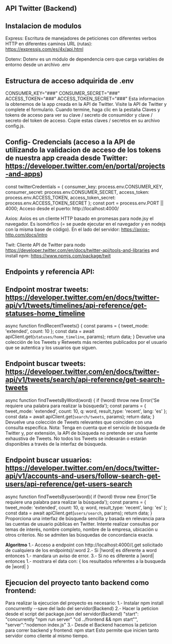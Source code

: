 ## API Twitter (Backend)
## Instalacion de modulos
Express: Escritura de manejadores de peticiones con diferentes verbos HTTP en diferentes caminos URL (rutas): https://expressjs.com/es/4x/api.html

Dotenv: Dotenv es un módulo de dependencia cero que carga variables de entorno desde un archivo .env
## Estructura de acceso adquirida de .env
CONSUMER_KEY="###"
CONSUMER_SECRET="###"
ACCESS_TOKEN="###"
ACCESS_TOKEN_SECRET="###"
Esta informacion la obtenemos de la app creada en la API de Twitter.
Visite la API de Twitter y complete el formulario. Cuando termine, haga clic en la pestaña Claves y tokens de acceso para ver su clave / secreto de consumidor y clave / secreto del token de acceso. Copie estas claves / secretos en su archivo config.js.
## Config- Credencials (acceso a la API de utilizando la validacion de acceso de los tokens de nuestra app creada desde Twitter: https://developer.twitter.com/en/portal/projects-and-apps)
const twitterCredentials = {
    consumer_key: process.env.CONSUMER_KEY,
    consumer_secret: process.env.CONSUMER_SECRET,
    access_token: process.env.ACCESS_TOKEN,
    access_token_secret: process.env.ACCESS_TOKEN_SECRET
};
const port = process.env.PORT || 4000;
Acceso desde el puerto: http://localhost:4000/

Axios: Axios es un cliente HTTP basado en promesas para node.jsy el navegador. Es isomórfico (= se puede ejecutar en el navegador y en nodejs con la misma base de código). En el lado del servidor:
https://axios-http.com/docs/intro

Twit: Cliente API de Twitter para nodo https://developer.twitter.com/en/docs/twitter-api/tools-and-libraries and install npm: https://www.npmjs.com/package/twit

## Endpoints y referencia API:
## Endpoint mostrar tweets: https://developer.twitter.com/en/docs/twitter-api/v1/tweets/timelines/api-reference/get-statuses-home_timeline
async function findRecentTweets() {
    const params = { tweet_mode: 'extended', count: 10 };
    const data = await apiClient.get(`statuses/home_timeline`, params);
    return data;
}
Devuelve una colección de los Tweets y Retweets más recientes publicados por el usuario que se autentica y los usuarios que siguen.

## Endpoint buscar tweets: https://developer.twitter.com/en/docs/twitter-api/v1/tweets/search/api-reference/get-search-tweets
async function findTweetsByWord(word) {
    if (!word) throw new Error('Se requiere una palabra para realizar la búsqueda');
    const params = { tweet_mode: 'extended', count: 10, q: word, result_type: 'recent', lang: 'es' };
    const data = await apiClient.get(`search/tweets`, params);
    return data;
}
Devuelve una colección de Tweets relevantes que coinciden con una consulta específica.
Nota: Tenga en cuenta que el servicio de búsqueda de Twitter y, por extensión, la API de búsqueda no pretende ser una fuente exhaustiva de Tweets. No todos los Tweets se indexarán o estarán disponibles a través de la interfaz de búsqueda.
## Endpoint buscar usuarios: https://developer.twitter.com/en/docs/twitter-api/v1/accounts-and-users/follow-search-get-users/api-reference/get-users-search
async function findTweetsByuser(word){
    if (!word) throw new Error('Se requiere una palabra para realizar la búsqueda');
    const params = { tweet_mode: 'extended', count: 10, q: word, result_type: 'recent', lang: 'es' };
    const data = await apiClient.get(`users/search`, params);
    return data;
  } 
Proporciona una interfaz de búsqueda sencilla y basada en relevancia para las cuentas de usuario públicas en Twitter. Intente realizar consultas por temas de interés, nombre completo, nombre de la empresa, ubicación u otros criterios. No se admiten las búsquedas de concordancia exacta.

**Algoritmo**
1.- Acceso a endpoint con http://localhost:4000/(.get solicitado de cualquiera de los endpoints)/:word
2.- Si |!word| es diferente a word entonces 
    1.- mandara un aviso de error.
3.- Si no es diferente a |word| entonces
    1.- mostrara el data con: {
        los resultados referentes a la busqueda de |word|
    }

## Ejecucion del proyecto tanto backend como frontend:
Para realizar la ejecucion del proyecto es necesario:
1.- Instalar npm install concurrently --save del lado del servidor(Backend)
2.- Hacer la peticion desde el script del package.json del servidor(Backend)
    "start": "concurrently \"npm run server\" \"cd ../frontend && npm start\"",
    "server":"nodemon index.js"
3.- Desde el Backend hacemos la peticion para correr backend y frontend:
    npm start 
Esto permite que inicien tanto servidor como cliente al mismo tiempo.
